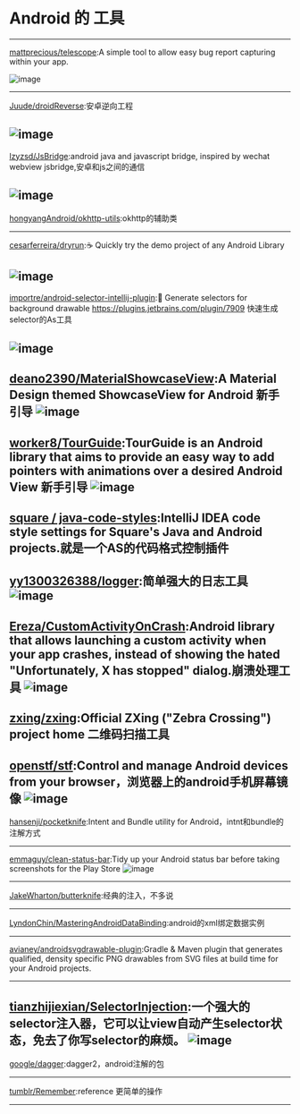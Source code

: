 
# Android 的 工具


---
[mattprecious/telescope](https://github.com/mattprecious/telescope):A simple tool to allow easy bug report capturing within your app.

![image](https://github.com/mattprecious/telescope/blob/master/images/sample.gif)     
 
---
[Juude/droidReverse](https://github.com/Juude/droidReverse):安卓逆向工程

![image](https://raw.githubusercontent.com/Juude/droidReverse/master/art/guard.png)     
---
[lzyzsd/JsBridge](https://github.com/lzyzsd/JsBridge):android java and javascript bridge, inspired by wechat webview jsbridge,安卓和js之间的通信

![image](https://raw.githubusercontent.com/lzyzsd/JsBridge/master/JsBridge.gif)     
---
[hongyangAndroid/okhttp-utils](https://github.com/hongyangAndroid/okhttp-utils):okhttp的辅助类
  
---
[cesarferreira/dryrun](https://github.com/cesarferreira/dryrun)::coffee: Quickly try the demo project of any Android Library

![image](https://raw.githubusercontent.com/cesarferreira/dryrun/master/extras/usage.gif)     
---
[importre/android-selector-intellij-plugin](https://github.com/importre/android-selector-intellij-plugin)::art: Generate selectors for background drawable https://plugins.jetbrains.com/plugin/7909
快速生成selector的As工具

![image](https://github.com/importre/android-selector-intellij-plugin/blob/master/images/screenshot1.png)     
---
[deano2390/MaterialShowcaseView](https://github.com/deano2390/MaterialShowcaseView):A Material Design themed ShowcaseView for Android 新手引导
![image](https://camo.githubusercontent.com/b72d79c013305ad20ef510af50abc6b12b721999/687474703a2f2f692e696d6775722e636f6d2f51494d59524a682e706e67)     
---
[worker8/TourGuide](https://github.com/worker8/TourGuide):TourGuide is an Android library that aims to provide an easy way to add pointers with animations over a desired Android View 新手引导
![image](https://raw.githubusercontent.com/worker8/all_my_media_files/695d9a2/2015-07-01_screenshot.png)     
---
[square / java-code-styles](https://github.com/square/java-code-styles):IntelliJ IDEA code style settings for Square's Java and Android projects.就是一个AS的代码格式控制插件     
---
[yy1300326388/logger](https://github.com/yy1300326388/logger):简单强大的日志工具
![image](https://github.com/orhanobut/logger/blob/master/images/custom-tag.png)
---

[Ereza/CustomActivityOnCrash](https://github.com/Ereza/CustomActivityOnCrash):Android library that allows launching a custom activity when your app crashes, instead of showing the hated "Unfortunately, X has stopped" dialog.崩溃处理工具
![image](https://github.com/Ereza/CustomActivityOnCrash/blob/master/images/frontpage.png)
---

[zxing/zxing](https://github.com/zxing/zxing):Official ZXing ("Zebra Crossing") project home
二维码扫描工具
---

[openstf/stf](https://github.com/openstf/stf):Control and manage Android devices from your browser，浏览器上的android手机屏幕镜像
![image](https://raw.githubusercontent.com/openstf/stf/master/doc/7s_usage.gif)
---
[hansenji/pocketknife](https://github.com/hansenji/pocketknife):Intent and Bundle utility for Android，intnt和bundle的注解方式

---
[emmaguy/clean-status-bar](https://github.com/emmaguy/clean-status-bar):Tidy up your Android status bar before taking screenshots for the Play Store
![image](https://github.com/emmaguy/clean-status-bar/blob/master/images/banner_before_after.png)

---
[JakeWharton/butterknife](https://github.com/JakeWharton/butterknife):经典的注入，不多说


---
[LyndonChin/MasteringAndroidDataBinding](https://github.com/LyndonChin/MasteringAndroidDataBinding):android的xml绑定数据实例


---
[avianey/androidsvgdrawable-plugin](https://github.com/avianey/androidsvgdrawable-plugin):Gradle & Maven plugin that generates qualified, density specific PNG drawables from SVG files at build time for your Android projects.


---

[tianzhijiexian/SelectorInjection](https://github.com/tianzhijiexian/SelectorInjection):一个强大的selector注入器，它可以让view自动产生selector状态，免去了你写selector的麻烦。
![image](https://github.com/tianzhijiexian/SelectorInjection/blob/master/demoPic/view.png)
---

[google/dagger](https://github.com/google/dagger):dagger2，android注解的包

---

[tumblr/Remember](https://github.com/tumblr/Remember):reference 更简单的操作

---


